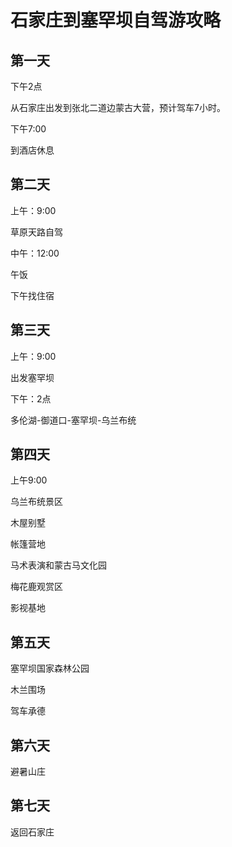 # 石家庄到塞罕坝自驾游攻略

## 第一天

下午2点

从石家庄出发到张北二道边蒙古大营，预计驾车7小时。

下午7:00

到酒店休息



## 第二天

上午：9:00

草原天路自驾

中午：12:00

午饭

下午找住宿

## 第三天

上午：9:00

出发塞罕坝

下午：2点

多伦湖-御道口-塞罕坝-乌兰布统

## 第四天

上午9:00

乌兰布统景区

木屋别墅

帐篷营地

马术表演和蒙古马文化园

梅花鹿观赏区

影视基地

## 第五天

塞罕坝国家森林公园

木兰围场

驾车承德

## 第六天

避暑山庄

## 第七天

返回石家庄
